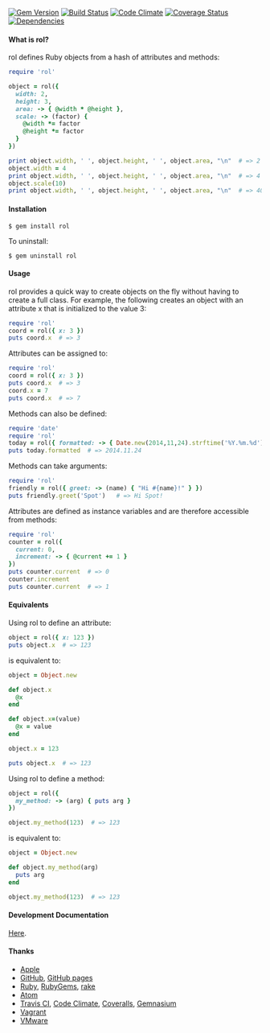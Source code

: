 [![Gem Version](https://badge.fury.io/rb/rol.svg)](http://badge.fury.io/rb/rol)
[![Build Status](https://travis-ci.org/milewdev/rol.svg?branch=master)](https://travis-ci.org/milewdev/rol)
[![Code Climate](https://codeclimate.com/github/milewdev/rol.png)](https://codeclimate.com/github/milewdev/rol)
[![Coverage Status](https://coveralls.io/repos/milewdev/rol/badge.png?branch=master)](https://coveralls.io/r/milewdev/rol?branch=master)
[![Dependencies](https://gemnasium.com/milewdev/rol.svg)](https://gemnasium.com/milewdev/rol)


#### What is rol?
rol defines Ruby objects from a hash of attributes and methods:

```ruby
require 'rol'

object = rol({
  width: 2,
  height: 3,
  area: -> { @width * @height },
  scale: -> (factor) {
    @width *= factor
    @height *= factor
  }
})

print object.width, ' ', object.height, ' ', object.area, "\n"  # => 2 3 6
object.width = 4
print object.width, ' ', object.height, ' ', object.area, "\n"  # => 4 3 12
object.scale(10)
print object.width, ' ', object.height, ' ', object.area, "\n"  # => 40 30 1200
```


#### Installation

```shell
$ gem install rol
```

To uninstall:

```shell
$ gem uninstall rol
```


#### Usage

rol provides a quick way to create objects on the fly without having to create
a full class.  For example, the following creates an object with an attribute x
that is initialized to the value 3:

```ruby
require 'rol'
coord = rol({ x: 3 })
puts coord.x  # => 3
```

Attributes can be assigned to:

```ruby
require 'rol'
coord = rol({ x: 3 })
puts coord.x  # => 3
coord.x = 7
puts coord.x  # => 7
```

Methods can also be defined:

```ruby
require 'date'
require 'rol'
today = rol({ formatted: -> { Date.new(2014,11,24).strftime('%Y.%m.%d') } })
puts today.formatted  # => 2014.11.24
```

Methods can take arguments:

```ruby
require 'rol'
friendly = rol({ greet: -> (name) { "Hi #{name}!" } })
puts friendly.greet('Spot')   # => Hi Spot!
```

Attributes are defined as instance variables and are therefore accessible
from methods:

```ruby
require 'rol'
counter = rol({
  current: 0,
  increment: -> { @current += 1 }
})
puts counter.current  # => 0
counter.increment
puts counter.current  # => 1
```


#### Equivalents

Using rol to define an attribute:

```ruby
object = rol({ x: 123 })
puts object.x  # => 123
```

is equivalent to:

```ruby
object = Object.new

def object.x
  @x
end

def object.x=(value)
  @x = value
end

object.x = 123

puts object.x  # => 123
```

Using rol to define a method:

```ruby
object = rol({
  my_method: -> (arg) { puts arg }
})

object.my_method(123)  # => 123
```

is equivalent to:

```ruby
object = Object.new

def object.my_method(arg)
  puts arg
end

object.my_method(123)  # => 123
```


#### Development Documentation
[Here](notes/development.md).


#### Thanks
- [Apple](http://www.apple.com)
- [GitHub](https://github.com), [GitHub pages](http://pages.github.com)
- [Ruby](http://www.ruby-lang.org), [RubyGems](https://rubygems.org), [rake](http://rake.rubyforge.org)
- [Atom](https://atom.io)
- [Travis CI](https://travis-ci.org), [Code Climate](https://codeclimate.com), [Coveralls](https://coveralls.io), [Gemnasium](https://gemnasium.com/)
- [Vagrant](https://www.vagrantup.com)
- [VMware](http://www.vmware.com)
